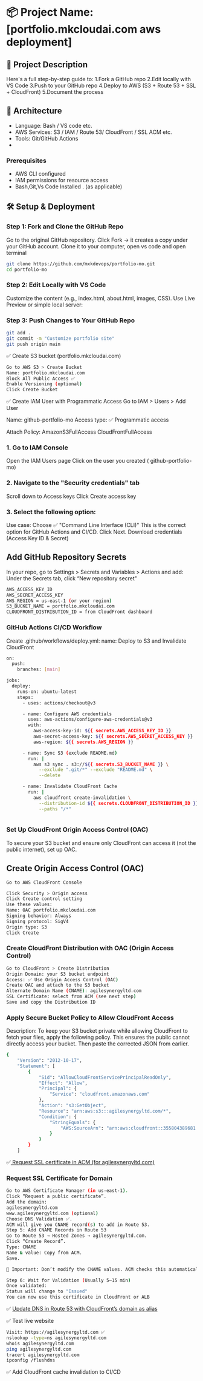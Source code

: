 
# 📦 Project Name: [portfolio.mkcloudai.com aws deployment]
## 📁 Project Description
Here's a full step-by-step guide to:
1.Fork a GitHub repo
2.Edit locally with VS Code
3.Push to your GitHub repo
4.Deploy to AWS (S3 + Route 53 + SSL + CloudFront)
5.Document the process

## 🚀 Architecture

- Language: Bash / VS code etc.
- AWS Services: S3 / IAM / Route 53/ CloudFront / SSL ACM etc.
- Tools: Git/GitHub Actions
- 
### Prerequisites

- AWS CLI configured
- IAM permissions for resource access
- Bash,Git,Vs Code Installed . (as applicable)


## 🛠️ Setup & Deployment

### Step 1: Fork and Clone the GitHub Repo
Go to the original GitHub repository.
Click Fork → it creates a copy under your GitHub account.
Clone it to your computer, open vs code and open terminal 
```bash
git clone https://github.com/mxkdevops/portfolio-mo.git
cd portfolio-mo
```
### Step 2: Edit Locally with VS Code
Customize the content (e.g., index.html, about.html, images, CSS).
Use Live Preview or simple local server:


### Step 3: Push Changes to Your GitHub Repo
```bash
git add .
git commit -m "Customize portfolio site"
git push origin main
```

✅ Create S3 bucket (portfolio.mkcloudai.com)

```bash
Go to AWS S3 > Create Bucket
Name: portfolio.mkcloudai.com
Block All Public Access ✅
Enable Versioning (optional)
Click Create Bucket
```

✅ Create IAM User with Programmatic Access
Go to IAM > Users > Add User

Name: github-portfolio-mo
Access type: ✅ Programmatic access

Attach Policy:
AmazonS3FullAccess
CloudFrontFullAccess

### 1. Go to IAM Console
Open the IAM Users page
Click on the user you created ( github-portfolio-mo)

### 2. Navigate to the "Security credentials" tab
Scroll down to Access keys
Click Create access key

### 3. Select the following option:
Use case: Choose
 ✅ "Command Line Interface (CLI)"
 This is the correct option for GitHub Actions and CI/CD.
Click Next.
Download credentials (Access Key ID & Secret)

## Add GitHub Repository Secrets
In your repo, go to Settings > Secrets and Variables > Actions and add:
Under the Secrets tab, click “New repository secret"
```bash
AWS_ACCESS_KEY_ID
AWS_SECRET_ACCESS_KEY
AWS_REGION = us-east-1 (or your region)
S3_BUCKET_NAME = portfolio.mkcloudai.com
CLOUDFRONT_DISTRIBUTION_ID = from CloudFront dashboard

```

### GitHub Actions CI/CD Workflow
Create .github/workflows/deploy.yml:
name: Deploy to S3 and Invalidate CloudFront
```bash
on:
  push:
    branches: [main]

jobs:
  deploy:
    runs-on: ubuntu-latest
    steps:
      - uses: actions/checkout@v3

      - name: Configure AWS credentials
        uses: aws-actions/configure-aws-credentials@v3
        with:
          aws-access-key-id: ${{ secrets.AWS_ACCESS_KEY_ID }}
          aws-secret-access-key: ${{ secrets.AWS_SECRET_ACCESS_KEY }}
          aws-region: ${{ secrets.AWS_REGION }}

      - name: Sync S3 (exclude README.md)
        run: |
          aws s3 sync . s3://${{ secrets.S3_BUCKET_NAME }} \
            --exclude ".git/*" --exclude "README.md" \
            --delete

      - name: Invalidate CloudFront Cache
        run: |
          aws cloudfront create-invalidation \
            --distribution-id ${{ secrets.CLOUDFRONT_DISTRIBUTION_ID }} \
            --paths "/*"



```


### Set Up CloudFront Origin Access Control (OAC)
To secure your S3 bucket and ensure only CloudFront can access it (not the public internet), set up OAC.
## Create Origin Access Control (OAC)
```bash
Go to AWS CloudFront Console

Click Security > Origin access
Click Create control setting
Use these values:
Name: OAC portfolio.mkcloudai.com
Signing behavior: Always
Signing protocol: SigV4
Origin type: S3
Click Create
```

### Create CloudFront Distribution with OAC (Origin Access Control)
```bash
Go to CloudFront > Create Distribution
Origin Domain: your S3 bucket endpoint
Access: ✅ Use Origin Access Control (OAC)
Create OAC and attach to the S3 bucket
Alternate Domain Name (CNAME): agilesynergyltd.com
SSL Certificate: select from ACM (see next step)
Save and copy the Distribution ID

```

### Apply Secure Bucket Policy to Allow CloudFront Access
Description:
 To keep your S3 bucket private while allowing CloudFront to fetch your files, apply the following policy. This ensures the public cannot directly access your bucket.
Then paste the corrected JSON from earlier.
```bash
{
    "Version": "2012-10-17",
    "Statement": [
        {
            "Sid": "AllowCloudFrontServicePrincipalReadOnly",
            "Effect": "Allow",
            "Principal": {
                "Service": "cloudfront.amazonaws.com"
            },
            "Action": "s3:GetObject",
            "Resource": "arn:aws:s3:::agilesynergyltd.com/*",
            "Condition": {
                "StringEquals": {
                    "AWS:SourceArn": "arn:aws:cloudfront::355804389681:distribution/E1W96NCO1QA5K6"
                }
            }
        }
    ]

```



✅[ Request SSL certificate in ACM (for agilesynergyltd.com)](https://docs.google.com/document/d/1JITJ2r5EPSsZdbaxmWQMmBB_GvnjvAIqItDiTdyi5Go/edit?tab=t.yqbrjyk4t996)
### Request SSL Certificate for Domain
```bash
Go to AWS Certificate Manager (in us-east-1).
Click “Request a public certificate”.
Add the domain:
agilesynergyltd.com
www.agilesynergyltd.com (optional)
Choose DNS Validation ✅.
ACM will give you CNAME record(s) to add in Route 53.
Step 5: Add CNAME Records in Route 53
Go to Route 53 → Hosted Zones → agilesynergyltd.com.
Click “Create Record”.
Type: CNAME
Name & value: Copy from ACM.
Save.

📌 Important: Don’t modify the CNAME values. ACM checks this automatically.

Step 6: Wait for Validation (Usually 5–15 min)
Once validated:
Status will change to "Issued"
You can now use this certificate in CloudFront or ALB

```


✅ [Update DNS in Route 53 with CloudFront’s domain as alias](https://docs.google.com/document/d/1JITJ2r5EPSsZdbaxmWQMmBB_GvnjvAIqItDiTdyi5Go/edit?tab=t.5aprm9n42ssb)


✅ Test live website
```bash
Visit: https://agilesynergyltd.com ✅
nslookup -type=ns agilesynergyltd.com
whois agilesynergyltd.com
ping agilesynergyltd.com
tracert agilesynergyltd.com
ipconfig /flushdns
```

✅  Add CloudFront cache invalidation to CI/CD

